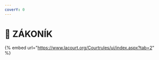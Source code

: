 ```yaml
---
coverY: 0
---
```


# 📕 ZÁKONÍK



{% embed url="https://www.lacourt.org/Courtrules/ui/index.aspx?tab=2" %}
